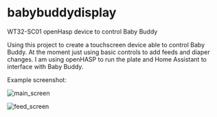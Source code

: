 # babybuddydisplay
WT32-SC01 openHasp device to control Baby Buddy

Using this project to create a touchscreen device able to control Baby Buddy. At the moment just using basic controls to add feeds and diaper changes. I am using openHASP to run the plate and Home Assistant to interface with Baby Buddy.

Example screenshot:

![main_screen](https://user-images.githubusercontent.com/2961896/199961223-c59fdbec-482c-4211-b197-599c01bfdbbc.png)

![feed_screen](https://user-images.githubusercontent.com/2961896/199961227-22856b8a-266f-4ebe-a4f8-4817b7ff48b5.png)
